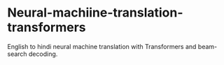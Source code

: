 # Neural-machiine-translation-transformers
English to hindi neural machine translation with Transformers and beam-search decoding.
